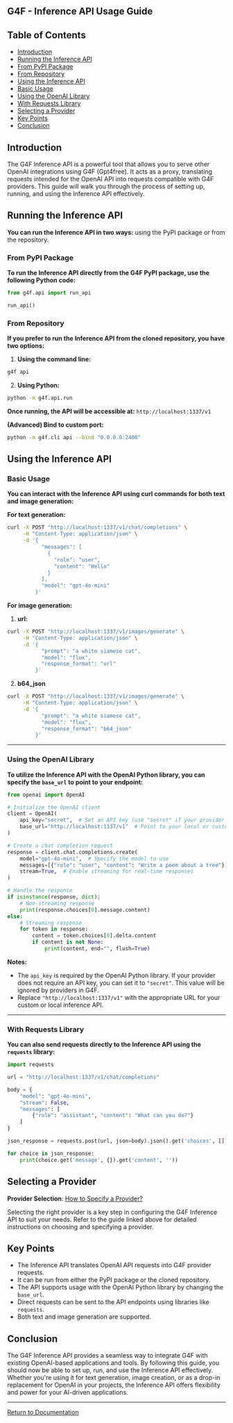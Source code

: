 ## G4F - Inference API Usage Guide

## Table of Contents
   - [Introduction](#introduction)
   - [Running the Inference API](#running-the-inference-api)
   - [From PyPI Package](#from-pypi-package)
   - [From Repository](#from-repository)
   - [Using the Inference API](#using-the-inference-api)
   - [Basic Usage](#basic-usage)
   - [Using the OpenAI Library](#using-the-openai-library)
   - [With Requests Library](#with-requests-library)
   - [Selecting a Provider](#selecting-a-provider)
   - [Key Points](#key-points)
   - [Conclusion](#conclusion)

## Introduction
The G4F Inference API is a powerful tool that allows you to serve other OpenAI integrations using G4F (Gpt4free). It acts as a proxy, translating requests intended for the OpenAI API into requests compatible with G4F providers. This guide will walk you through the process of setting up, running, and using the Inference API effectively.
  

## Running the Inference API
**You can run the Inference API in two ways:** using the PyPI package or from the repository.
  

### From PyPI Package
**To run the Inference API directly from the G4F PyPI package, use the following Python code:**

```python
from g4f.api import run_api

run_api()
```

  
### From Repository
**If you prefer to run the Inference API from the cloned repository, you have two options:**

1. **Using the command line:**
```bash
g4f api
```

2. **Using Python:**
```bash
python -m g4f.api.run
```

**Once running, the API will be accessible at:** `http://localhost:1337/v1`

**(Advanced) Bind to custom port:**
```bash
python -m g4f.cli api --bind "0.0.0.0:2400" 
```

## Using the Inference API

### Basic Usage
**You can interact with the Inference API using curl commands for both text and image generation:**

**For text generation:**
```bash
curl -X POST "http://localhost:1337/v1/chat/completions" \
     -H "Content-Type: application/json" \
     -d '{
           "messages": [
             {
               "role": "user",
               "content": "Hello"
             }
           ],
           "model": "gpt-4o-mini"
         }'
```

**For image generation:**
1. **url:**
```bash
curl -X POST "http://localhost:1337/v1/images/generate" \
     -H "Content-Type: application/json" \
     -d '{
           "prompt": "a white siamese cat",
           "model": "flux",
           "response_format": "url"
         }'
```

2. **b64_json**
```bash
curl -X POST "http://localhost:1337/v1/images/generate" \
     -H "Content-Type: application/json" \
     -d '{
           "prompt": "a white siamese cat",
           "model": "flux",
           "response_format": "b64_json"
         }'
```

---

### Using the OpenAI Library

**To utilize the Inference API with the OpenAI Python library, you can specify the `base_url` to point to your endpoint:**

```python
from openai import OpenAI

# Initialize the OpenAI client
client = OpenAI(
    api_key="secret",  # Set an API key (use "secret" if your provider doesn't require one)
    base_url="http://localhost:1337/v1"  # Point to your local or custom API endpoint
)

# Create a chat completion request
response = client.chat.completions.create(
    model="gpt-4o-mini",  # Specify the model to use
    messages=[{"role": "user", "content": "Write a poem about a tree"}],  # Define the input message
    stream=True,  # Enable streaming for real-time responses
)

# Handle the response
if isinstance(response, dict):
    # Non-streaming response
    print(response.choices[0].message.content)
else:
    # Streaming response
    for token in response:
        content = token.choices[0].delta.content
        if content is not None:
            print(content, end="", flush=True)
```

**Notes:**
- The `api_key` is required by the OpenAI Python library. If your provider does not require an API key, you can set it to `"secret"`. This value will be ignored by providers in G4F.
- Replace `"http://localhost:1337/v1"` with the appropriate URL for your custom or local inference API.

---
  

### With Requests Library

**You can also send requests directly to the Inference API using the `requests` library:**
```python
import requests

url = "http://localhost:1337/v1/chat/completions"

body = {
    "model": "gpt-4o-mini",
    "stream": False,
    "messages": [
        {"role": "assistant", "content": "What can you do?"}
    ]
}

json_response = requests.post(url, json=body).json().get('choices', [])

for choice in json_response:
    print(choice.get('message', {}).get('content', ''))

```

## Selecting a Provider

**Provider Selection**: [How to Specify a Provider?](selecting_a_provider)

Selecting the right provider is a key step in configuring the G4F Inference API to suit your needs. Refer to the guide linked above for detailed instructions on choosing and specifying a provider.

## Key Points
   - The Inference API translates OpenAI API requests into G4F provider requests.
   - It can be run from either the PyPI package or the cloned repository.
   - The API supports usage with the OpenAI Python library by changing the `base_url`.
   - Direct requests can be sent to the API endpoints using libraries like `requests`.
   - Both text and image generation are supported.

  
## Conclusion
The G4F Inference API provides a seamless way to integrate G4F with existing OpenAI-based applications and tools. By following this guide, you should now be able to set up, run, and use the Inference API effectively. Whether you're using it for text generation, image creation, or as a drop-in replacement for OpenAI in your projects, the Inference API offers flexibility and power for your AI-driven applications.

---

[Return to Documentation](README.md)